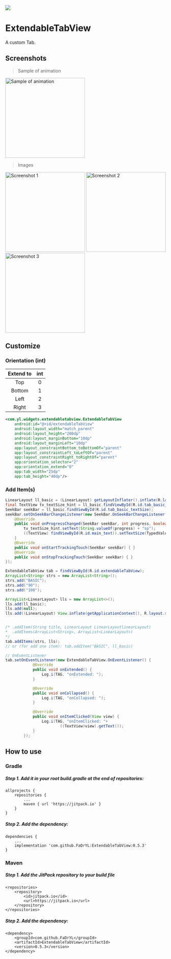 [![](https://jitpack.io/v/FaDrYL/ExtendableTabView.svg)](https://jitpack.io/#FaDrYL/ExtendableTabView)
# ExtendableTabView
A custom Tab.



## Screenshots
> Sample of animation
<img src="https://github.com/FaDrYL/ExtendableTabView/blob/master/Screenshots/animateSample.gif" alt="Sample of animation" width="250">

> Images
<img src="https://github.com/FaDrYL/ExtendableTabView/blob/master/Screenshots/Screenshot_1.png" alt="Screenshot 1" width="250">
<img src="https://github.com/FaDrYL/ExtendableTabView/blob/master/Screenshots/Screenshot_2.png" alt="Screenshot 2" width="250">
<img src="https://github.com/FaDrYL/ExtendableTabView/blob/master/Screenshots/Screenshot_3.png" alt="Screenshot 3" width="250">


## Customize
### Orientation (int)
| Extend to | int |
|:---------:|:---:|
|    Top    |  0  |
|   Bottom  |  1  |
|    Left   |  2  |
|   Right   |  3  |
```xml
<com.yl.widgets.extendabletabview.ExtendableTabView
	android:id="@+id/extendableTabView"
	android:layout_width="match_parent"
	android:layout_height="200dp"
	android:layout_marginBottom="10dp"
	android:layout_marginLeft="10dp"
	app:layout_constraintBottom_toBottomOf="parent"
	app:layout_constraintLeft_toLeftOf="parent"
	app:layout_constraintRight_toRightOf="parent"
	app:orientation_selector="2"
	app:orientation_extend="0"
	app:tab_width="25dp"
	app:tab_height="40dp"/>
```
### Add Item(s)
```Java
LinearLayout ll_basic = (LinearLayout) getLayoutInflater().inflate(R.layout.tab_basic, null);
final TextView tv_textSize_hint = ll_basic.findViewById(R.id.tab_basic_textSize_hint);
SeekBar seekBar = ll_basic.findViewById(R.id.tab_basic_textSize);
seekBar.setOnSeekBarChangeListener(new SeekBar.OnSeekBarChangeListener() {
    @Override
    public void onProgressChanged(SeekBar seekBar, int progress, boolean fromUser) {
        tv_textSize_hint.setText(String.valueOf(progress) + "sp");
        ((TextView) findViewById(R.id.main_text)).setTextSize(TypedValue.COMPLEX_UNIT_SP, progress);
    }
    @Override
    public void onStartTrackingTouch(SeekBar seekBar) { }
    @Override
    public void onStopTrackingTouch(SeekBar seekBar) { }
});

ExtendableTabView tab = findViewById(R.id.extendableTabView);
ArrayList<String> strs = new ArrayList<String>();
strs.add("BASIC");
strs.add("90");
strs.add("100");

ArrayList<LinearLayout> lls = new ArrayList<>();
lls.add(ll_basic);
lls.add(null);
lls.add((LinearLayout) View.inflate(getApplicationContext(), R.layout.sample_body_3, null));


/* .addItem(String title, LinearLayout LinearLayoutlinearLayout)
*  .addItems(ArrayList<String>, ArrayList<LinearLayout>)
*/
tab.addItems(strs, lls);
// or (for add one item): tab.addItem("BASIC", ll_basic)

// OnEventListener
tab.setOnEventListener(new ExtendableTabView.OnEventListener() {
            @Override
            public void onExtended() {
                Log.i(TAG, "onExtended: ");
            }

            @Override
            public void onCollapsed() {
                Log.i(TAG, "onCollapsed: ");
            }

            @Override
            public void onItemClicked(View view) {
                Log.i(TAG, "onItemClicked: "+
                        ((TextView)view).getText());
            }
        });
```


## How to use
### Gradle
##### Step 1. Add it in your root build.gradle at the end of repositories:
```
allprojects {
    repositories {
        ...
        maven { url 'https://jitpack.io' }
    }
}
```
##### Step 2. Add the dependency:
```
dependencies {
    ...
    implementation 'com.github.FaDrYL:ExtendableTabView:0.5.3'
}
```

### Maven
##### Step 1. Add the JitPack repository to your build file
```
<repositories>
    <repository>
        <id>jitpack.io</id>
        <url>https://jitpack.io</url>
    </repository>
</repositories>
```
##### Step 2. Add the dependency:
```
<dependency>
    <groupId>com.github.FaDrYL</groupId>
    <artifactId>ExtendableTabView</artifactId>
    <version>0.5.3</version>
</dependency>
```
	
